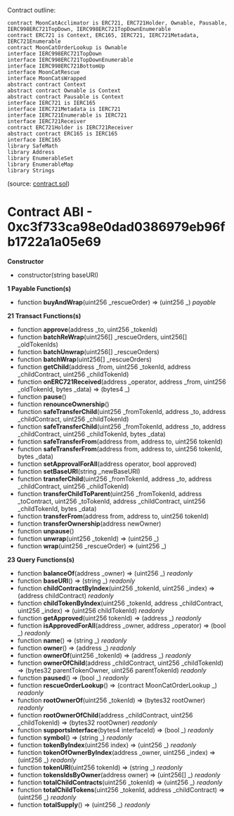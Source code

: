 Contract outline:

```
contract MoonCatAcclimator is ERC721, ERC721Holder, Ownable, Pausable, IERC998ERC721TopDown, IERC998ERC721TopDownEnumerable
contract ERC721 is Context, ERC165, IERC721, IERC721Metadata, IERC721Enumerable
contract MoonCatOrderLookup is Ownable
interface IERC998ERC721TopDown
interface IERC998ERC721TopDownEnumerable
interface IERC998ERC721BottomUp
interface MoonCatRescue
interface MoonCatsWrapped
abstract contract Context
abstract contract Ownable is Context
abstract contract Pausable is Context
interface IERC721 is IERC165
interface IERC721Metadata is IERC721
interface IERC721Enumerable is IERC721
interface IERC721Receiver
contract ERC721Holder is IERC721Receiver
abstract contract ERC165 is IERC165
interface IERC165
library SafeMath
library Address
library EnumerableSet
library EnumerableMap
library Strings
```
(source: [contract.sol](contract.sol))


# Contract ABI - 0xc3f733ca98e0dad0386979eb96fb1722a1a05e69




**Constructor**

- constructor(string baseURI)

**1 Payable Function(s)**

- function **buyAndWrap**(uint256 _rescueOrder) ⇒ (uint256 _) _payable_

**21 Transact Functions(s)**

- function **approve**(address _to, uint256 _tokenId)
- function **batchReWrap**(uint256[] _rescueOrders, uint256[] _oldTokenIds)
- function **batchUnwrap**(uint256[] _rescueOrders)
- function **batchWrap**(uint256[] _rescueOrders)
- function **getChild**(address _from, uint256 _tokenId, address _childContract, uint256 _childTokenId)
- function **onERC721Received**(address _operator, address _from, uint256 _oldTokenId, bytes _data) ⇒ (bytes4 _)
- function **pause**()
- function **renounceOwnership**()
- function **safeTransferChild**(uint256 _fromTokenId, address _to, address _childContract, uint256 _childTokenId)
- function **safeTransferChild**(uint256 _fromTokenId, address _to, address _childContract, uint256 _childTokenId, bytes _data)
- function **safeTransferFrom**(address from, address to, uint256 tokenId)
- function **safeTransferFrom**(address from, address to, uint256 tokenId, bytes _data)
- function **setApprovalForAll**(address operator, bool approved)
- function **setBaseURI**(string _newBaseURI)
- function **transferChild**(uint256 _fromTokenId, address _to, address _childContract, uint256 _childTokenId)
- function **transferChildToParent**(uint256 _fromTokenId, address _toContract, uint256 _toTokenId, address _childContract, uint256 _childTokenId, bytes _data)
- function **transferFrom**(address from, address to, uint256 tokenId)
- function **transferOwnership**(address newOwner)
- function **unpause**()
- function **unwrap**(uint256 _tokenId) ⇒ (uint256 _)
- function **wrap**(uint256 _rescueOrder) ⇒ (uint256 _)

**23 Query Functions(s)**

- function **balanceOf**(address _owner) ⇒ (uint256 _) _readonly_
- function **baseURI**() ⇒ (string _) _readonly_
- function **childContractByIndex**(uint256 _tokenId, uint256 _index) ⇒ (address childContract) _readonly_
- function **childTokenByIndex**(uint256 _tokenId, address _childContract, uint256 _index) ⇒ (uint256 childTokenId) _readonly_
- function **getApproved**(uint256 tokenId) ⇒ (address _) _readonly_
- function **isApprovedForAll**(address _owner, address _operator) ⇒ (bool _) _readonly_
- function **name**() ⇒ (string _) _readonly_
- function **owner**() ⇒ (address _) _readonly_
- function **ownerOf**(uint256 _tokenId) ⇒ (address _) _readonly_
- function **ownerOfChild**(address _childContract, uint256 _childTokenId) ⇒ (bytes32 parentTokenOwner, uint256 parentTokenId) _readonly_
- function **paused**() ⇒ (bool _) _readonly_
- function **rescueOrderLookup**() ⇒ (contract MoonCatOrderLookup _) _readonly_
- function **rootOwnerOf**(uint256 _tokenId) ⇒ (bytes32 rootOwner) _readonly_
- function **rootOwnerOfChild**(address _childContract, uint256 _childTokenId) ⇒ (bytes32 rootOwner) _readonly_
- function **supportsInterface**(bytes4 interfaceId) ⇒ (bool _) _readonly_
- function **symbol**() ⇒ (string _) _readonly_
- function **tokenByIndex**(uint256 index) ⇒ (uint256 _) _readonly_
- function **tokenOfOwnerByIndex**(address _owner, uint256 _index) ⇒ (uint256 _) _readonly_
- function **tokenURI**(uint256 tokenId) ⇒ (string _) _readonly_
- function **tokensIdsByOwner**(address owner) ⇒ (uint256[] _) _readonly_
- function **totalChildContracts**(uint256 _tokenId) ⇒ (uint256 _) _readonly_
- function **totalChildTokens**(uint256 _tokenId, address _childContract) ⇒ (uint256 _) _readonly_
- function **totalSupply**() ⇒ (uint256 _) _readonly_
